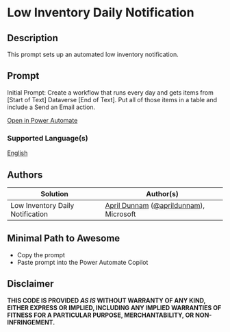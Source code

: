 # Low Inventory Daily Notification

## Description

This prompt sets up an automated low inventory notification. 

## Prompt
Initial Prompt:
Create a workflow that runs every day and gets items from [Start of Text] Dataverse [End of Text].  Put all of those items in a table and include a Send an Email action.

[Open in Power Automate](https://make.powerautomate.com/create/fromNaturalLanguage?prompt=Create%20a%20workflow%20that%20runs%20every%20day%20and%20gets%20items%20from%20%5BStart%20of%20Text%5D%20Dataverse%20%5BEnd%20of%20Text%5D.%20%20Put%20all%20of%20those%20items%20in%20a%20table%20and%20include%20a%20Send%20an%20Email%20action&from=Copilot&utm_source=PromptLibrary)




### Supported Language(s)

[English](./en-us/prompt.md)

## Authors

Solution|Author(s)
--------|---------
Low Inventory Daily Notification| [April Dunnam](https://www.github.com/aprildunnam) ([@aprildunnam](https://twitter.com/aprildunnam)), Microsoft

## Minimal Path to Awesome

* Copy the prompt
* Paste prompt into the Power Automate Copilot

## Disclaimer

**THIS CODE IS PROVIDED *AS IS* WITHOUT WARRANTY OF ANY KIND, EITHER EXPRESS OR IMPLIED, INCLUDING ANY IMPLIED WARRANTIES OF FITNESS FOR A PARTICULAR PURPOSE, MERCHANTABILITY, OR NON-INFRINGEMENT.**

